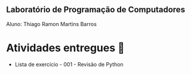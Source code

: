 ## Laboratório de Programação de Computadores

Aluno: Thiago Ramon Martins Barros

# Atividades entregues 📒
<ul>
  <li>Lista de exercício - 001 - Revisão de Python</li>
</ul>
